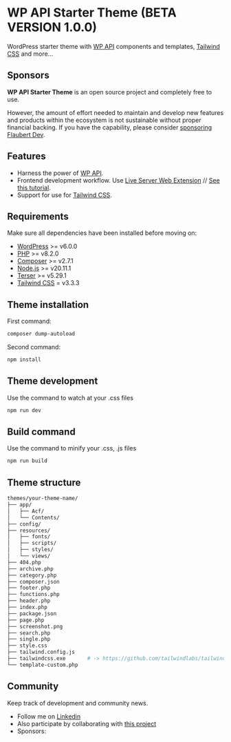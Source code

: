 # WP API Starter Theme (BETA VERSION 1.0.0)

WordPress starter theme with [WP API](https://developer.wordpress.org/rest-api/) components and templates, [Tailwind CSS](https://tailwindcss.com/blog/standalone-cli) and more...
<br/>

## Sponsors

**WP API Starter Theme** is an open source project and completely free to use.

However, the amount of effort needed to maintain and develop new features and products within the ecosystem is not sustainable without proper financial backing. If you have the capability, please consider [sponsoring Flaubert Dev](https://github.com/sponsors/flaubert-dev).

## Features

- Harness the power of [WP API](https://developer.wordpress.org/rest-api/).
- Frontend development workflow. Use [Live Server Web Extension](https://chromewebstore.google.com/detail/live-server-web-extension/fiegdmejfepffgpnejdinekhfieaogmj) // [See this tutorial](https://youtu.be/joxLj3O_QGo).
- Support for use for [Tailwind CSS](https://tailwindcss.com/blog/standalone-cli).

## Requirements

Make sure all dependencies have been installed before moving on:

- [WordPress](https://wordpress.org/) >= v6.0.0
- [PHP](https://secure.php.net/manual/en/install.php) >= v8.2.0
- [Composer](https://getcomposer.org/download/) >= v2.7.1
- [Node.js](https://nodejs.org/en/download/) >= v20.11.1
- [Terser](https://github.com/terser/terser/) >= v5.29.1
- [Tailwind CSS](https://tailwindcss.com/blog/standalone-cli/) = v3.3.3

## Theme installation

First command:

```sh
composer dump-autoload
```

Second command:

```sh
npm install
```

## Theme development

Use the command to watch at your .css files

```sh
npm run dev
```

## Build command

Use the command to minify your .css, .js files

```sh
npm run build
```

## Theme structure

```sh
themes/your-theme-name/   
├── app/                  
│   ├── Acf/              
│   └── Contents/         
├── config/                
├── resources/         
│   ├── fonts/        
│   ├── scripts/      
│   ├── styles/     
│   └── views/          
├── 404.php      
├── archive.php      
├── category.php      
├── composer.json      
├── footer.php      
├── functions.php      
├── header.php      
├── index.php          
├── package.json        
├── page.php        
├── screenshot.png       
├── search.php       
├── single.php       
├── style.css                                      
├── tailwind.config.js                    
├── tailwindcss.exe       # -> https://github.com/tailwindlabs/tailwindcss/releases/tag/v3.3.3      
└── template-custom.php
```

## Community

Keep track of development and community news.

- Follow me on [Linkedin](https://www.linkedin.com/in/flaubert-dev/)
- Also participate by collaborating with [this project](https://github.com/flaubert-dev/wp-api-starter-theme/issues)
- Sponsors:
